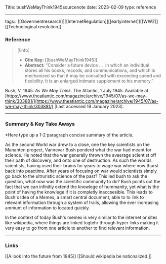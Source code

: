 
Title: bushWeMayThink1945sourcenote
date: 2023-02-09
type: reference

---


tags:: [[Govermentresearch]][[InternetRegulation]][[earlyinternet]][[WW2]][[Technological revolution]]


### Reference 
> [!info]
> - **Cite Key:** [[bushWeMayThink1945]]
> - **Abstract:** “Consider a future device …&nbsp;&nbsp;in which an individual stores all his books, records, and communications, and which is mechanized so that it may be consulted with exceeding speed and flexibility. It is an enlarged intimate supplement to his memory.”  
>

Bush, V. 1945. _As We May Think_. The Atlantic, 1 July 1945. Available at [https://www.theatlantic.com/magazine/archive/1945/07/as-we-may-think/303881/](https://www.theatlantic.com/magazine/archive/1945/07/as-we-may-think/303881/) [Last accessed 18 January 2023].

---

### Summary & Key Take Aways

*Here type up a 1-2 paragraph concise summary of the article. 

As the second World war drew to a close, one the key scientists on the Manahten progect, Vannevar Bush ponderd what the war had meant for science. He noted that the war generally thrown the avaerage scientist off their path of discovery, and onto one of destruction. As such the worlds scientists, having used their brains for years to wage war where now thurst back into peactime.  After years of focusing on war  would scientists simply go back to the ultruristic science of the past? This led bush to ask the question, what now was the scientific community to do? Bush points out the fact that we can infinitly extend the knowlege of hummanity, yet what is the point of having the knowlege if it is completly inaccsesible.  This leads to Bush's Idea of a Memex, a smart central document, able to to link to relevant information through a system of trails, allowing the ever increasing ammunt of information to located quickly. 

In the context of today Bush's memex is very similar to the internet or sites like wikipedia, where things are linked togtehr through hyper links making it very easy to go from one article to another to find relevant information. 

--- 

### Links
[[A look into the future from 1945]] [[Should wikipedia be nationalized.]]